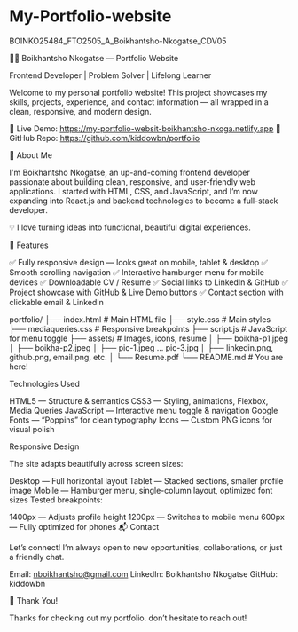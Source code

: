 # My-Portfolio-website
BOINKO25484_FTO2505_A_Boikhantsho-Nkogatse_CDV05

 🧑‍💻 Boikhantsho Nkogatse — Portfolio Website

Frontend Developer | Problem Solver | Lifelong Learner 

 Welcome to my personal portfolio website! This project showcases my skills, projects, experience, and contact information — all wrapped in a clean, responsive, and modern design.

🔗 Live Demo: https://my-portfolio-websit-boikhantsho-nkoga.netlify.app 
📁 GitHub Repo: https://github.com/kiddowbn/portfolio 

 🌟 About Me

I'm Boikhantsho Nkogatse, an up-and-coming frontend developer passionate about building clean, responsive, and user-friendly web applications. I started with HTML, CSS, and JavaScript, and I’m now expanding into React.js and backend technologies to become a full-stack developer.

💡 I love turning ideas into functional, beautiful digital experiences. 

 🎯 Features

✅ Fully responsive design — looks great on mobile, tablet & desktop
✅ Smooth scrolling navigation
✅ Interactive hamburger menu for mobile devices
✅ Downloadable CV / Resume
✅ Social links to LinkedIn & GitHub
✅ Project showcase with GitHub & Live Demo buttons
✅ Contact section with clickable email & LinkedIn

portfolio/
├── index.html          # Main HTML file
├── style.css           # Main styles
├── mediaqueries.css    # Responsive breakpoints
├── script.js           # JavaScript for menu toggle
├── assets/             # Images, icons, resume
│   ├── boikha-p1.jpeg
│   ├── boikha-p2.jpeg
│   ├── pic-1.jpeg ... pic-3.jpg
│   ├── linkedin.png, github.png, email.png, etc.
│   └── Resume.pdf
└── README.md           # You are here!

Technologies Used

HTML5 — Structure & semantics
CSS3 — Styling, animations, Flexbox, Media Queries
JavaScript — Interactive menu toggle & navigation
Google Fonts — “Poppins” for clean typography
Icons — Custom PNG icons for visual polish


 Responsive Design

The site adapts beautifully across screen sizes:

Desktop — Full horizontal layout
Tablet — Stacked sections, smaller profile image
Mobile — Hamburger menu, single-column layout, optimized font sizes
 Tested breakpoints:

1400px — Adjusts profile height
1200px — Switches to mobile menu
600px — Fully optimized for phones
 📬 Contact

Let’s connect! I’m always open to new opportunities, collaborations, or just a friendly chat.

Email: nboikhantsho@gmail.com
LinkedIn: Boikhantsho Nkogatse
GitHub: kiddowbn

 🙌 Thank You!

Thanks for checking out my portfolio.  don’t hesitate to reach out!

